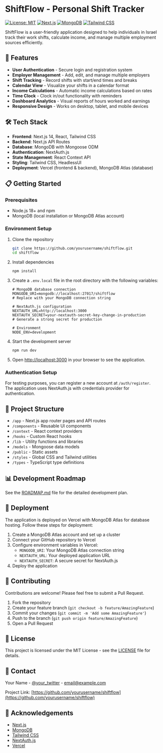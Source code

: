 # ShiftFlow - Personal Shift Tracker

[![License: MIT](https://img.shields.io/badge/License-MIT-blue.svg)](https://opensource.org/licenses/MIT)
[![Next.js](https://img.shields.io/badge/Next.js-14.x-black)](https://nextjs.org/)
[![MongoDB](https://img.shields.io/badge/MongoDB-Ready-green)](https://www.mongodb.com/)
[![Tailwind CSS](https://img.shields.io/badge/Tailwind-CSS-38B2AC)](https://tailwindcss.com/)

ShiftFlow is a user-friendly application designed to help individuals in Israel track their work shifts, calculate income, and manage multiple employment sources efficiently.

## 🚀 Features

- **User Authentication** - Secure login and registration system
- **Employer Management** - Add, edit, and manage multiple employers
- **Shift Tracking** - Record shifts with start/end times and breaks
- **Calendar View** - Visualize your shifts in a calendar format
- **Income Calculations** - Automatic income calculations based on rates
- **Time Clock** - Clock in/out functionality with reminders
- **Dashboard Analytics** - Visual reports of hours worked and earnings
- **Responsive Design** - Works on desktop, tablet, and mobile devices

## 🛠️ Tech Stack

- **Frontend**: Next.js 14, React, Tailwind CSS
- **Backend**: Next.js API Routes
- **Database**: MongoDB with Mongoose ODM
- **Authentication**: NextAuth.js
- **State Management**: React Context API
- **Styling**: Tailwind CSS, HeadlessUI
- **Deployment**: Vercel (frontend & backend), MongoDB Atlas (database)

## 📋 Getting Started

### Prerequisites

- Node.js 18+ and npm
- MongoDB (local installation or MongoDB Atlas account)

### Environment Setup

1. Clone the repository

   ```bash
   git clone https://github.com/yourusername/shiftflow.git
   cd shiftflow
   ```

2. Install dependencies

   ```bash
   npm install
   ```

3. Create a `.env.local` file in the root directory with the following variables:

   ```
   # MongoDB database connection
   MONGODB_URI=mongodb://localhost:27017/shiftflow
   # Replace with your MongoDB connection string

   # NextAuth.js configuration
   NEXTAUTH_URL=http://localhost:3000
   NEXTAUTH_SECRET=your-nextauth-secret-key-change-in-production
   # Generate a strong secret for production

   # Environment
   NODE_ENV=development
   ```

4. Start the development server

   ```bash
   npm run dev
   ```

5. Open [http://localhost:3000](http://localhost:3000) in your browser to see the application.

### Authentication Setup

For testing purposes, you can register a new account at `/auth/register`. The application uses NextAuth.js with credentials provider for authentication.

## 📁 Project Structure

- `/app` - Next.js app router pages and API routes
- `/components` - Reusable UI components
- `/context` - React context providers
- `/hooks` - Custom React hooks
- `/lib` - Utility functions and libraries
- `/models` - Mongoose data models
- `/public` - Static assets
- `/styles` - Global CSS and Tailwind utilities
- `/types` - TypeScript type definitions

## 📊 Development Roadmap

See the [ROADMAP.md](docs/ROADMAP.md) file for the detailed development plan.

## 🚀 Deployment

The application is deployed on Vercel with MongoDB Atlas for database hosting. Follow these steps for deployment:

1. Create a MongoDB Atlas account and set up a cluster
2. Connect your GitHub repository to Vercel
3. Configure environment variables in Vercel:
   - `MONGODB_URI`: Your MongoDB Atlas connection string
   - `NEXTAUTH_URL`: Your deployed application URL
   - `NEXTAUTH_SECRET`: A secure secret for NextAuth.js
4. Deploy the application

## 🤝 Contributing

Contributions are welcome! Please feel free to submit a Pull Request.

1. Fork the repository
2. Create your feature branch (`git checkout -b feature/AmazingFeature`)
3. Commit your changes (`git commit -m 'Add some AmazingFeature'`)
4. Push to the branch (`git push origin feature/AmazingFeature`)
5. Open a Pull Request

## 📄 License

This project is licensed under the MIT License - see the [LICENSE](LICENSE) file for details.

## 📧 Contact

Your Name - [@your_twitter](https://twitter.com/your_twitter) - email@example.com

Project Link: [https://github.com/yourusername/shiftflow](https://github.com/yourusername/shiftflow)

## 🙏 Acknowledgements

- [Next.js](https://nextjs.org/)
- [MongoDB](https://www.mongodb.com/)
- [Tailwind CSS](https://tailwindcss.com/)
- [NextAuth.js](https://next-auth.js.org/)
- [Vercel](https://vercel.com/)
